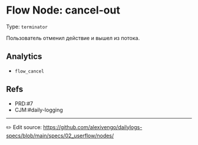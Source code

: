 # Flow Node: cancel-out

Type: `terminator`

Пользователь отменил действие и вышел из потока.





## Analytics
- `flow_cancel`

## Refs
- PRD:#7
- CJM:#daily-logging

---
✏️ Edit source: https://github.com/alexivengo/dailylogs-specs/blob/main/specs/02_userflow/nodes/